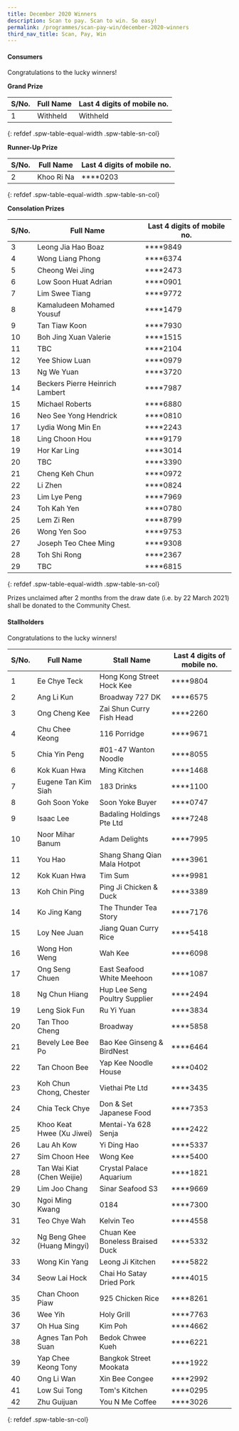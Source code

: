 ```yaml
---
title: December 2020 Winners
description: Scan to pay. Scan to win. So easy!
permalink: /programmes/scan-pay-win/december-2020-winners
third_nav_title: Scan, Pay, Win
---
```


#### Consumers
Congratulations to the lucky winners!


**Grand Prize** 


|S/No.| Full Name                     | Last 4 digits of mobile no. |
|-----|-------------------------------|-----------------------------|
| 1   |Withheld                       |   Withheld                  |
{: refdef .spw-table-equal-width .spw-table-sn-col}

**Runner-Up Prize** 

|S/No.| Full Name                     | Last 4 digits of mobile no. |
|-----|-------------------------------|-----------------------------|
| 2   |Khoo Ri Na                     | \*\*\*\*0203                |
{: refdef .spw-table-equal-width .spw-table-sn-col}

**Consolation Prizes** 

| S/No. | Full Name                       | Last 4 digits of mobile no. |
|-------|---------------------------------|-----------------------------|
|   3   | Leong Jia Hao Boaz              |         \*\*\*\*9849        |
|   4   | Wong Liang Phong                |         \*\*\*\*6374        |
|   5   | Cheong Wei Jing                 |         \*\*\*\*2473        |
|   6   | Low Soon Huat Adrian            |         \*\*\*\*0901        |
|   7   | Lim Swee Tiang                  |         \*\*\*\*9772        |
|   8   | Kamaludeen Mohamed Yousuf       |         \*\*\*\*1479        |
|   9   | Tan Tiaw Koon                   |         \*\*\*\*7930        |
|   10  | Boh Jing Xuan Valerie           |         \*\*\*\*1515        |
|   11  | TBC                             |         \*\*\*\*2104        |
|   12  | Yee Shiow Luan                  |         \*\*\*\*0979        |
|   13  | Ng We Yuan                      |         \*\*\*\*3720        |
|   14  | Beckers Pierre Heinrich Lambert |         \*\*\*\*7987        |
|   15  | Michael Roberts                 |         \*\*\*\*6880        |
|   16  | Neo See Yong Hendrick           |         \*\*\*\*0810        |
|   17  | Lydia Wong Min En               |         \*\*\*\*2243        |
|   18  | Ling Choon Hou                  |         \*\*\*\*9179        |
|   19  | Hor Kar Ling                    |         \*\*\*\*3014        |
|   20  | TBC                             |         \*\*\*\*3390        |
|   21  | Cheng Keh Chun                  |         \*\*\*\*0972        |
|   22  | Li Zhen                         |         \*\*\*\*0824        |
|   23  | Lim Lye Peng                    |         \*\*\*\*7969        |
|   24  | Toh Kah Yen                     |         \*\*\*\*0780        |
|   25  | Lem Zi Ren                      |         \*\*\*\*8799        |
|   26  | Wong Yen Soo                    |         \*\*\*\*9753        |
|   27  | Joseph Teo Chee Ming            |         \*\*\*\*9308        |
|   28  | Toh Shi Rong                    |         \*\*\*\*2367        |
|   29  | TBC                             |         \*\*\*\*6815        |
{: refdef .spw-table-equal-width .spw-table-sn-col}

<span class="spw-disclaimer">Prizes unclaimed after 2 months from the draw date (i.e. by 22 March 2021) shall be donated to the Community Chest.</span> 

#### Stallholders
Congratulations to the lucky winners!

| S/No. | Full Name                   | Stall Name                        | Last 4 digits of mobile no. |
|-------|-----------------------------|-----------------------------------|-----------------------------|
| 1     | Ee Chye   Teck              | Hong Kong Street Hock Kee         | \*\*\*\*9804                |
| 2     | Ang Li Kun                  | Broadway 727 DK                   | \*\*\*\*6575                |
| 3     | Ong Cheng Kee               | Zai Shun Curry Fish Head          | \*\*\*\*2260                |
| 4     | Chu Chee Keong              | 116 Porridge                      | \*\*\*\*9671                |
| 5     | Chia Yin Peng               | #01-47 Wanton Noodle              | \*\*\*\*8055                |
| 6     | Kok Kuan Hwa                | Ming Kitchen                      | \*\*\*\*1468                |
| 7     | Eugene Tan Kim Siah         | 183 Drinks                        | \*\*\*\*1100                |
| 8     | Goh Soon Yoke               | Soon Yoke Buyer                   | \*\*\*\*0747                |
| 9     | Isaac Lee                   | Badaling Holdings Pte Ltd         | \*\*\*\*7248                |
| 10    | Noor Mihar Banum            | Adam Delights                     | \*\*\*\*7995                |
| 11    | You Hao                     | Shang Shang Qian Mala Hotpot      | \*\*\*\*3961                |
| 12    | Kok Kuan Hwa                | Tim Sum                           | \*\*\*\*9981                |
| 13    | Koh Chin Ping               | Ping Ji Chicken & Duck            | \*\*\*\*3389                |
| 14    | Ko Jing Kang                | The Thunder Tea Story             | \*\*\*\*7176                |
| 15    | Loy Nee Juan                | Jiang Quan Curry Rice             | \*\*\*\*5418                |
| 16    | Wong Hon Weng               | Wah Kee                           | \*\*\*\*6098                |
| 17    | Ong Seng Chuen              | East Seafood White Meehoon        | \*\*\*\*1087                |
| 18    | Ng Chun Hiang               | Hup Lee Seng Poultry Supplier     | \*\*\*\*2494                |
| 19    | Leng Siok Fun               | Ru Yi Yuan                        | \*\*\*\*3834                |
| 20    | Tan Thoo Cheng              | Broadway                          | \*\*\*\*5858                |
| 21    | Bevely Lee Bee Po           | Bao Kee Ginseng & BirdNest        | \*\*\*\*6464                |
| 22    | Tan Choon Bee               | Yap Kee Noodle House              | \*\*\*\*0402                |
| 23    | Koh Chun Chong, Chester     | Viethai Pte Ltd                   | \*\*\*\*3435                |
| 24    | Chia Teck Chye              | Don & Set Japanese Food           | \*\*\*\*7353                |
| 25    | Khoo Keat Hwee (Xu Jiwei)   | Mentai-Ya 628 Senja               | \*\*\*\*2422                |
| 26    | Lau Ah Kow                  | Yi Ding Hao                       | \*\*\*\*5337                |
| 27    | Sim Choon Hee               | Wong Kee                          | \*\*\*\*5400                |
| 28    | Tan Wai Kiat (Chen Weijie)  | Crystal Palace Aquarium           | \*\*\*\*1821                |
| 29    | Lim Joo Chang               | Sinar Seafood S3                  | \*\*\*\*9669                |
| 30    | Ngoi Ming Kwang             | 0184                              | \*\*\*\*7300                |
| 31    | Teo Chye Wah                | Kelvin Teo                        | \*\*\*\*4558                |
| 32    | Ng Beng Ghee (Huang Mingyi) | Chuan Kee Boneless Braised Duck   | \*\*\*\*5332                |
| 33    | Wong Kin Yang               | Leong Ji Kitchen                  | \*\*\*\*5822                |
| 34    | Seow Lai Hock               | Chai Ho Satay Dried Pork          | \*\*\*\*4015                |
| 35    | Chan Choon Piaw             | 925 Chicken Rice                  | \*\*\*\*8261                |
| 36    | Wee Yih                     | Holy Grill                        | \*\*\*\*7763                |
| 37    | Oh Hua Sing                 | Kim Poh                           | \*\*\*\*4662                |
| 38    | Agnes Tan Poh Suan          | Bedok Chwee Kueh                  | \*\*\*\*6221                |
| 39    | Yap Chee Keong Tony         | Bangkok Street Mookata            | \*\*\*\*1922                |
| 40    | Ong Li Wan                  | Xin Bee Congee                    | \*\*\*\*2992                |
| 41    | Low Sui Tong                | Tom's Kitchen                     | \*\*\*\*0295                |
| 42    | Zhu Guijuan                 | You N Me Coffee                   | \*\*\*\*3026                |
{: refdef .spw-table-sn-col}